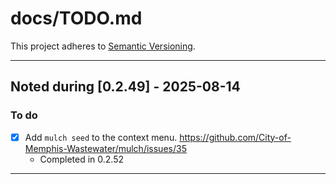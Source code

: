 # docs/TODO.md
This project adheres to [Semantic Versioning](https://semver.org/spec/v2.0.0.html).

---

## Noted during [0.2.49] - 2025-08-14

### To do
- [x] Add `mulch seed` to the context menu. https://github.com/City-of-Memphis-Wastewater/mulch/issues/35
    - Completed in 0.2.52
---